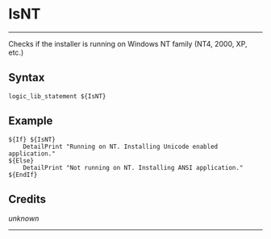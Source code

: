 # IsNT

---

Checks if the installer is running on Windows NT family (NT4, 2000, XP, etc.)

## Syntax

	logic_lib_statement ${IsNT}

## Example

	${If} ${IsNT}
		DetailPrint "Running on NT. Installing Unicode enabled application."
	${Else}
		DetailPrint "Not running on NT. Installing ANSI application."
	${EndIf}

## Credits

*unknown*

---
